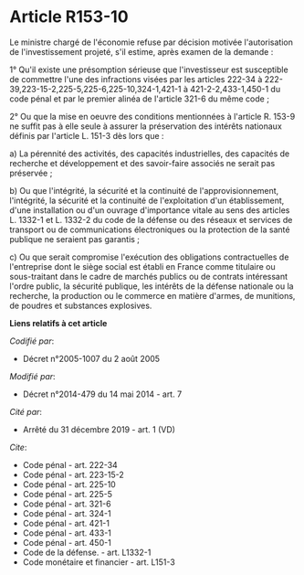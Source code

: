 # Article R153-10

Le ministre chargé de l'économie refuse par décision motivée l'autorisation de l'investissement projeté, s'il estime, après
examen de la demande : 

1° Qu'il existe une présomption sérieuse que l'investisseur est susceptible de commettre l'une des infractions visées par les
articles 222-34 à 222-39,223-15-2,225-5,225-6,225-10,324-1,421-1 à 421-2-2,433-1,450-1 du code pénal et par le premier alinéa
de l'article 321-6 du même code ; 

2° Ou que la mise en oeuvre des conditions mentionnées à l'article R. 153-9 ne suffit pas à elle seule à assurer la
préservation des intérêts nationaux définis par l'article L. 151-3 dès lors que : 

a) La pérennité des activités, des capacités industrielles, des capacités de recherche et développement et des savoir-faire
associés ne serait pas préservée ; 

b) Ou que l'intégrité, la sécurité et la continuité de l'approvisionnement, l'intégrité, la sécurité et la continuité de
l'exploitation d'un établissement, d'une installation ou d'un ouvrage d'importance vitale au sens des articles L. 1332-1 et
L. 1332-2 du code de la défense ou des réseaux et services de transport ou de communications électroniques ou la protection
de la santé publique ne seraient pas garantis ; 

c) Ou que serait compromise l'exécution des obligations contractuelles de l'entreprise dont le siège social est établi en
France comme titulaire ou sous-traitant dans le cadre de marchés publics ou de contrats intéressant l'ordre public, la
sécurité publique, les intérêts de la défense nationale ou la recherche, la production ou le commerce en matière d'armes, de
munitions, de poudres et substances explosives.

**Liens relatifs à cet article**

_Codifié par_:

  - Décret n°2005-1007 du 2 août 2005

_Modifié par_:

  - Décret n°2014-479 du 14 mai 2014 - art. 7

_Cité par_:

  - Arrêté du 31 décembre 2019 - art. 1 (VD)

_Cite_:

  - Code pénal - art. 222-34
  - Code pénal - art. 223-15-2
  - Code pénal - art. 225-10
  - Code pénal - art. 225-5
  - Code pénal - art. 321-6
  - Code pénal - art. 324-1
  - Code pénal - art. 421-1
  - Code pénal - art. 433-1
  - Code pénal - art. 450-1
  - Code de la défense. - art. L1332-1
  - Code monétaire et financier - art. L151-3
